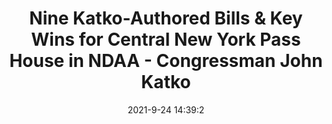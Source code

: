 ---
"title": "Nine Katko-Authored Bills & Key Wins for Central New York Pass House in NDAA - Congressman John Katko"
"date": "2021-9-24 14:39:2"
"feed_name": "GOOGLENEWSINDUSTRIAL"
"feed_website": "https://news.google.com/search?q=industrial%2Bincident&hl=en-US&gl=US&ceid=US:en"
"feed_rss": "https://news.google.com/rss/search?q=industrial%2Bincident&hl=en-US&gl=US&ceid=US:en"
"link": "https://katko.house.gov/media-center/press-releases/nine-katko-authored-bills-key-wins-central-new-york-pass-house-ndaa"
"file": "_posts/2021-1-1-cf90d50537b96d143f45f188a555081c4559df8d.md"
"accident": "0"
"drilling": "0"
"dead": "0"
"injured": "0"
"where": "unknown site"
"place": "unknown place"
---